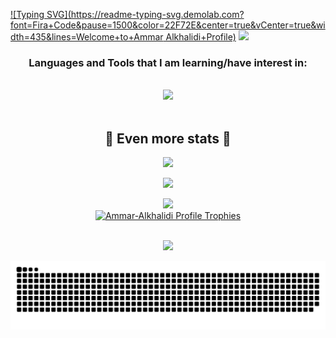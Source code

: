 [![Typing SVG](https://readme-typing-svg.demolab.com?font=Fira+Code&pause=1500&color=22F72E&center=true&vCenter=true&width=435&lines=Welcome+to+Ammar Alkhalidi+Profile)](https://git.io/typing-svg)
<img src="https://user-images.githubusercontent.com/73097560/115834477-dbab4500-a447-11eb-908a-139a6edaec5c.gif">
  </br>
  <div align="center">
    <h3>Languages and Tools that I am learning/have interest in:</h3>
    </br>
    <a href="https://skillicons.dev">
      <img src="https://skillicons.dev/icons?i=ts,js,python,nodejs,tailwind,react,vite,mysql,git,bash,linux,docker,jest,gcp" />
    </a>
  </div>
  </br>
</section>

<h2 align="center"> 🚀 Even more stats 🚀</h2>
<p align="center">
  <img src="https://github-readme-stats.vercel.app/api?username=Ammar-Alkhalidi&bg_color=22272e&border_color=444c56&text_color=adbac7&show_icons=true&title_color=e72c2b&icon_color=ff565a" />
</p>
<p align="center">
  <img src="https://github-readme-streak-stats.herokuapp.com/?user=Ammar-Alkhalidi&theme=neon" />
</p>

<div align="middle"><img src="https://komarev.com/ghpvc/?username=Ammar-Alkhalidi&color=blueviolet"></div>

<!-- GitHub Profile Trophies https://github.com/ryo-ma/github-profile-trophy -->
<div align="center">
  <a href="https://github.com/ryo-ma/github-profile-trophy">
    <img src="https://github-profile-trophy.vercel.app/?username=Ammar-Alkhalidi&theme=onestar&no-frame=true&row=2&column=3" alt="Ammar-Alkhalidi Profile Trophies" />
  </a>
</div>
</br>

<p align="center">
<img src="https://profile-counter.glitch.me/Ammar-Alkhalidi/count.svg">  
</p>

<picture>
  <source
    media="(prefers-color-scheme: dark)"
    srcset="https://raw.githubusercontent.com/platane/snk/output/github-contribution-grid-snake-dark.svg"
  />
  <source
    media="(prefers-color-scheme: light)"
    srcset="https://raw.githubusercontent.com/platane/snk/output/github-contribution-grid-snake.svg"
  />
  <img
    alt="github contribution grid snake animation"
    src="https://raw.githubusercontent.com/platane/snk/output/github-contribution-grid-snake.svg"
  />
</picture>
